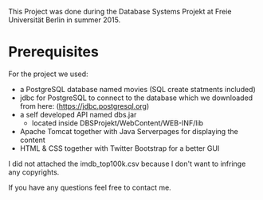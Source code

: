 This Project was done during the Database Systems Projekt at Freie Universität Berlin in summer 2015.

# Prerequisites
For the project we used:
* a PostgreSQL database named movies (SQL create statments included)
* jdbc for PostgreSQL to connect to the database which we downloaded from here: (https://jdbc.postgresql.org)
* a self developed API named dbs.jar 
  * located inside DBSProjekt/WebContent/WEB-INF/lib 
* Apache Tomcat together with Java Serverpages for displaying the content 
* HTML & CSS together with Twitter Bootstrap for a better GUI
 
I did not attached the imdb_top100k.csv because I don't want to infringe any copyrights.

If you have any questions feel free to contact me.

